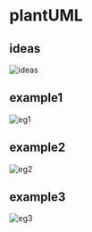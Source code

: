 # plantUML

## ideas

![ideas](http://www.plantuml.com/plantuml/proxy?src=https://raw.github.com/phuhh98/plantuml-examples/master/ideas.pu)

## example1

![eg1](http://www.plantuml.com/plantuml/proxy?src=https://raw.github.com/phuhh98/plantuml-examples/master/multiple-examples.pu)

## example2

![eg2](http://www.plantuml.com/plantuml/proxy?src=https://raw.github.com/phuhh98/plantuml-examples/master/multiple-examples.pu&idx=1)

## example3

![eg3](http://www.plantuml.com/plantuml/proxy?src=https://raw.github.com/phuhh98/plantuml-examples/master/multiple-examples.pu&idx=2)
